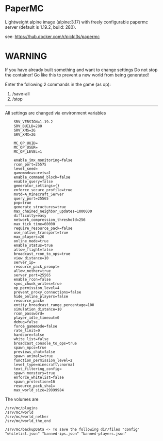 # PaperMC

Lightweight alpine image (alpine:3.17) with freely configurable papermc server (default is 1.19.2, build: 280).

see: https://hub.docker.com/r/pickl3s/papermc

# WARNING
If you have already built something and want to change settings
Do not stop the container!
Go like this to prevent a new world from being generated!

Enter the following 2 commands in the game (as op):
1. /save-all
2. /stop

---

All settings are changed via environment variables

```
    SRV_VERSION=1.19.2 
    SRV_BUILD=280 
    SRV_XMS=2G 
    SRV_XMX=2G

    MC_OP_UUID= 
    MC_OP_USER= 
    MC_OP_LEVEL=1

    enable_jmx_monitoring=false 
    rcon_port=25575 
    level_seed= 
    gamemode=survival 
    enable_command_block=false 
    enable_query=false 
    generator_settings={} 
    enforce_secure_profile=true 
    motd=A_Minecraft_Server 
    query_port=25565 
    pvp=true 
    generate_structures=true 
    max_chained_neighbor_updates=1000000 
    difficulty=easy 
    network_compression_threshold=256 
    max_tick_time=60000 
    require_resource_pack=false 
    use_native_transport=true 
    max_players=20 
    online_mode=true 
    enable_status=true 
    allow_flight=false 
    broadcast_rcon_to_ops=true 
    view_distance=10 
    server_ip= 
    resource_pack_prompt= 
    allow_nether=true 
    server_port=25565 
    enable_rcon=false 
    sync_chunk_writes=true 
    op_permission_level=4 
    prevent_proxy_connections=false 
    hide_online_players=false 
    resource_pack= 
    entity_broadcast_range_percentage=100 
    simulation_distance=10 
    rcon_password= 
    player_idle_timeout=0 
    debug=false 
    force_gamemode=false 
    rate_limit=0 
    hardcore=false 
    white_list=false 
    broadcast_console_to_ops=true 
    spawn_npcs=true 
    previews_chat=false 
    spawn_animals=true 
    function_permission_level=2 
    level_type=minecraft\:normal 
    text_filtering_config= 
    spawn_monsters=true 
    enforce_whitelist=false 
    spawn_protection=16 
    resource_pack_sha1= 
    max_world_size=29999984
```

The volumes are

```
/srv/mc/plugins
/srv/mc/world
/srv/mc/world_nether
/srv/mc/world_the_end

/srv/mc/backupData <- To save the following dir/files "config" "whitelist.json" "banned-ips.json" "banned-players.json"
```
